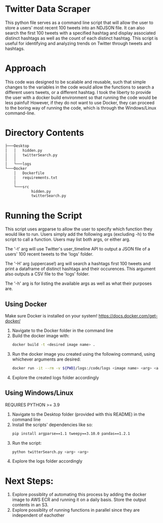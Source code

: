 # Twitter Data Scraper
This python file serves as a command line script that will allow the user to
store a users' most recent 100 tweets into an NDJSON file. It can also search
the first 100 tweets with a specified hashtag and display associated distinct hashtags as
well as the count of each distinct hashtag. This script is useful for identifying and analyzing trends on Twitter through tweets and hashtags.
# Approach
This code was designed to be scalable and reusable, such that simple changes to the variables in the code would allow the functions to search a different users tweets, or a different hashtag.
I took the liberty to provide the user with a docker build environment so that running the code would be less painful! However, if they do not want to use Docker, they can proceed to the boring way of
running the code, which is through the Windows/Linux command-line.

# Directory Contents
```bash
├───Desktop
│   │   hidden.py
│   │   twitterSearch.py
│   │
│   └───logs
└───Docker
    │   Dockerfile
    │   requirements.txt
    │
    └───src
            hidden.py
            twitterSearch.py

```

# Running the Script

This script uses argparse to allow the user to specify which function they would like to run. Users simply add the following args (excluding -h) to the script to call a function. Users may list both args, or either arg.

The '-t' arg will use Twitter's user_timeline API to output a JSON file of a users' 100 recent tweets to the 'logs' folder.

The '-H' arg (uppercase!) arg will search a hashtags first 100 tweets and print a dataframe of distinct hashtags and their 
occurences. This argument also outputs a CSV file to the 'logs' folder.

The '-h' arg is for listing the available args as well as what their purposes are.
## Using Docker
Make sure Docker is installed on your system!
https://docs.docker.com/get-docker/
1. Navigate to the Docker folder in the command line 
2. Build the docker image with: 
	```bash
	docker build -t <desired image name> .
	```
3. Run the docker image you created using the following command, using whichever arguments are desired:
	```bash
	docker run -it --rm -v ${PWD}/logs:/code/logs <image name> <arg> <arg>
	```
4. Explore the created logs folder accordingly

## Using Windows/Linux
REQUIRES PYTHON >= 3.9

1. Navigate to the Desktop folder (provided with this README) in the command line
2. Install the scripts' dependencies like so:
	```bash
	pip install argparse==1.1 tweepy==3.10.0 pandas==1.2.1
	```
3. Run the script:
	```bash
	python twitterSearch.py <arg> <arg>
	```
4. Explore the logs folder accordingly

# Next Steps:
1. Explore possiblity of automating this process by adding the docker image to AWS ECR and running it on a daily basis. Store the output contents in an S3.
2. Explore possiblity of running functions in parallel since they are independent of eachother


